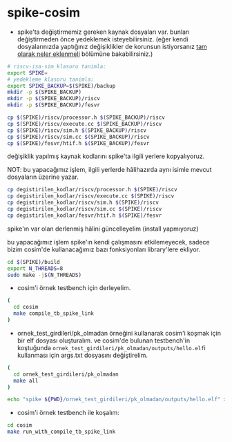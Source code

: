 # spike-cosim

- spike'ta değiştirmemiz gereken kaynak dosyaları var. bunları değiştirmeden önce yedeklemek isteyebilirsiniz. (eğer kendi dosyalarınızda yaptığınız değişiklikler de korunsun istiyorsanız [tam olarak neler eklenmeli]() bölümüne bakabilirsiniz.)

```bash
# riscv-isa-sim klasoru tanimla:
export SPIKE=
# yedekleme klasoru tanimla:
export SPIKE_BACKUP=$(SPIKE)/backup
mkdir -p $(SPIKE_BACKUP)
mkdir -p $(SPIKE_BACKUP)/riscv
mkdir -p $(SPIKE_BACKUP)/fesvr

cp $(SPIKE)/riscv/processor.h $(SPIKE_BACKUP)/riscv
cp $(SPIKE)/riscv/execute.cc $(SPIKE_BACKUP)/riscv
cp $(SPIKE)/riscv/sim.h $(SPIKE_BACKUP)/riscv
cp $(SPIKE)/riscv/sim.cc $(SPIKE_BACKUP)/riscv
cp $(SPIKE)/fesvr/htif.h $(SPIKE_BACKUP)/fesvr
```

değişiklik yapılmış kaynak kodlarını spike'ta ilgili yerlere kopyalıyoruz. 


NOT: bu yapacağımız işlem, ilgili yerlerde hâlihazırda aynı isimle mevcut dosyaların üzerine yazar.

```bash
cp degistirilen_kodlar/riscv/processor.h $(SPIKE)/riscv
cp degistirilen_kodlar/riscv/execute.cc $(SPIKE)/riscv
cp degistirilen_kodlar/riscv/sim.h $(SPIKE)/riscv
cp degistirilen_kodlar/riscv/sim.cc $(SPIKE)/riscv
cp degistirilen_kodlar/fesvr/htif.h $(SPIKE)/fesvr
```

spike'ın var olan derlenmiş hâlini güncelleyelim (install yapmıyoruz)

bu yapacağımız işlem spike'ın kendi çalışmasını etkilemeyecek, sadece bizim cosim'de kullanacağımız bazı fonksiyonları library'lere ekliyor.

```bash
cd $(SPIKE)/build
export N_THREADS=8
sudo make -j$(N_THREADS)
```



- cosim'i örnek testbench için derleyelim.

```bash
(
  cd cosim
  make compile_tb_spike_link
)
```

- ornek_test_girdileri/pk_olmadan örneğini kullanarak cosim'i koşmak için bir elf dosyası oluşturalım. ve cosim'de bulunan testbench'in koştuğunda `ornek_test_girdileri/pk_olmadan/outputs/hello.elf`i kullanması için args.txt dosyasını değiştirelim.
```bash
(
  cd ornek_test_girdileri/pk_olmadan
  make all
)

echo "spike ${PWD}/ornek_test_girdileri/pk_olmadan/outputs/hello.elf" > cosim/log/args.txt
```

- cosim'i örnek testbench ile koşalım:

```bash
cd cosim
make run_with_compile_tb_spike_link
```
